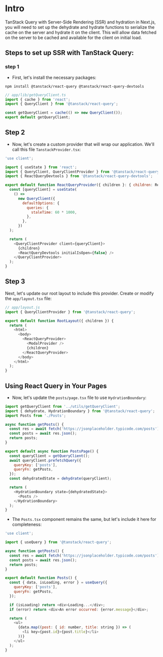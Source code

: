 # Intro

TanStack Query with Server-Side Rendering (SSR) and hydration in Next.js, you will need to set up the dehydrate and hydrate functions to serialize the cache on the server and hydrate it on the client. This will allow data fetched on the server to be cached and available for the client on initial load.

## Steps to set up SSR with TanStack Query:

### step 1

- First, let's install the necessary packages:

`npm install @tanstack/react-query @tanstack/react-query-devtools`

```js
// app/lib/getQueryClient.ts
import { cache } from 'react';
import { QueryClient } from '@tanstack/react-query';

const getQueryClient = cache(() => new QueryClient());
export default getQueryClient;
```

## Step 2

- Now, let's create a custom provider that will wrap our application. We'll call this file `TanstackProvider.tsx`:

```js
'use client';

import { useState } from 'react';
import { QueryClient, QueryClientProvider } from '@tanstack/react-query';
import { ReactQueryDevtools } from '@tanstack/react-query-devtools';

export default function ReactQueryProvider({ children }: { children: React.ReactNode }) {
  const [queryClient] = useState(
    () =>
      new QueryClient({
        defaultOptions: {
          queries: {
            staleTime: 60 * 1000,
          },
        },
      })
  );

  return (
    <QueryClientProvider client={queryClient}>
      {children}
      <ReactQueryDevtools initialIsOpen={false} />
    </QueryClientProvider>
  );
}
```

## Step 3

Next, let's update our root layout to include this provider. Create or modify the `app/layout.tsx` file:

```js
// app/layout.js
import { QueryClientProvider } from '@tanstack/react-query';

export default function RootLayout({ children }) {
  return (
    <html>
      <body>
        <ReactQueryProvider>
          <ModalProvider />
          {children}
        </ReactQueryProvider>
      </body>
    </html>
  );
}
```

## Using React Query in Your Pages

- Now, let's update the `posts/page.tsx` file to use `HydrationBoundary`:

```js
import getQueryClient from '../utils/getQueryClient';
import { dehydrate, HydrationBoundary } from '@tanstack/react-query';
import Posts from './Posts';

async function getPosts() {
  const res = await fetch('https://jsonplaceholder.typicode.com/posts');
  const posts = await res.json();
  return posts;
}

export default async function PostsPage() {
  const queryClient = getQueryClient();
  await queryClient.prefetchQuery({
    queryKey: ['posts'],
    queryFn: getPosts,
  });
  const dehydratedState = dehydrate(queryClient);

  return (
    <HydrationBoundary state={dehydratedState}>
      <Posts />
    </HydrationBoundary>
  );
}
```

- The `Posts.tsx` component remains the same, but let's include it here for completeness:

```js
'use client';

import { useQuery } from '@tanstack/react-query';

async function getPosts() {
  const res = await fetch('https://jsonplaceholder.typicode.com/posts');
  const posts = await res.json();
  return posts;
}

export default function Posts() {
  const { data, isLoading, error } = useQuery({
    queryKey: ['posts'],
    queryFn: getPosts,
  });

  if (isLoading) return <div>Loading...</div>;
  if (error) return <div>An error occurred: {error.message}</div>;

  return (
    <ul>
      {data.map((post: { id: number, title: string }) => (
        <li key={post.id}>{post.title}</li>
      ))}
    </ul>
  );
}
```
